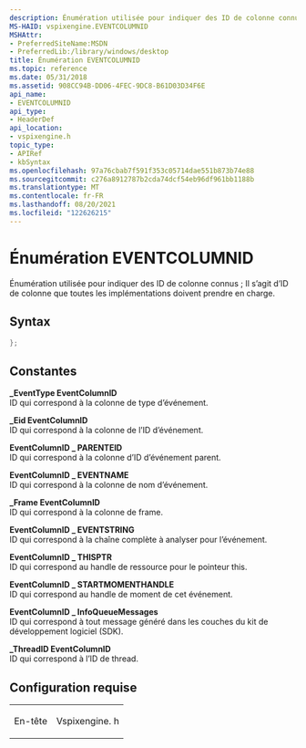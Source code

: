 ```yaml
---
description: Énumération utilisée pour indiquer des ID de colonne connus ; Il s’agit d’ID de colonne que toutes les implémentations doivent prendre en charge.
MS-HAID: vspixengine.EVENTCOLUMNID
MSHAttr:
- PreferredSiteName:MSDN
- PreferredLib:/library/windows/desktop
title: Énumération EVENTCOLUMNID
ms.topic: reference
ms.date: 05/31/2018
ms.assetid: 908CC94B-DD06-4FEC-9DC8-B61D03D34F6E
api_name:
- EVENTCOLUMNID
api_type:
- HeaderDef
api_location:
- vspixengine.h
topic_type:
- APIRef
- kbSyntax
ms.openlocfilehash: 97a76cbab7f591f353c05714dae551b873b74e88
ms.sourcegitcommit: c276a8912787b2cda74dcf54eb96df961bb1188b
ms.translationtype: MT
ms.contentlocale: fr-FR
ms.lasthandoff: 08/20/2021
ms.locfileid: "122626215"
---
```

# <a name="span-idvspixengineeventcolumnidspaneventcolumnid-enumeration"></a><span id="vspixengine.eventcolumnid"></span>Énumération EVENTCOLUMNID

Énumération utilisée pour indiquer des ID de colonne connus ; Il s’agit d’ID de colonne que toutes les implémentations doivent prendre en charge.

## <a name="syntax"></a>Syntax


```C++
};
```

## <a name="constants"></a>Constantes

<span id="EventColumnID_EVENTTYPE"></span><span id="eventcolumnid_eventtype"></span><span id="EVENTCOLUMNID_EVENTTYPE"></span>**\_EventType EventColumnID**  
ID qui correspond à la colonne de type d’événement.

<span id="EventColumnID_EID"></span><span id="eventcolumnid_eid"></span><span id="EVENTCOLUMNID_EID"></span>**\_Eid EventColumnID**  
ID qui correspond à la colonne de l’ID d’événement.

<span id="EventColumnID_PARENTEID"></span><span id="eventcolumnid_parenteid"></span><span id="EVENTCOLUMNID_PARENTEID"></span>**EventColumnID \_ PARENTEID**  
ID qui correspond à la colonne d’ID d’événement parent.

<span id="EventColumnID_EVENTNAME"></span><span id="eventcolumnid_eventname"></span><span id="EVENTCOLUMNID_EVENTNAME"></span>**EventColumnID \_ EVENTNAME**  
ID qui correspond à la colonne de nom d’événement.

<span id="EventColumnID_FRAME"></span><span id="eventcolumnid_frame"></span><span id="EVENTCOLUMNID_FRAME"></span>**\_Frame EventColumnID**  
ID qui correspond à la colonne de frame.

<span id="EventColumnID_EVENTSTRING"></span><span id="eventcolumnid_eventstring"></span><span id="EVENTCOLUMNID_EVENTSTRING"></span>**EventColumnID \_ EVENTSTRING**  
ID qui correspond à la chaîne complète à analyser pour l’événement.

<span id="EventColumnID_THISPTR"></span><span id="eventcolumnid_thisptr"></span><span id="EVENTCOLUMNID_THISPTR"></span>**EventColumnID \_ THISPTR**  
ID qui correspond au handle de ressource pour le pointeur this.

<span id="EventColumnID_STARTMOMENTHANDLE"></span><span id="eventcolumnid_startmomenthandle"></span><span id="EVENTCOLUMNID_STARTMOMENTHANDLE"></span>**EventColumnID \_ STARTMOMENTHANDLE**  
ID qui correspond au handle de moment de cet événement.

<span id="EventColumnID_InfoQueueMessages"></span><span id="eventcolumnid_infoqueuemessages"></span><span id="EVENTCOLUMNID_INFOQUEUEMESSAGES"></span>**EventColumnID \_ InfoQueueMessages**  
ID qui correspond à tout message généré dans les couches du kit de développement logiciel (SDK).

<span id="EventColumnID_ThreadId"></span><span id="eventcolumnid_threadid"></span><span id="EVENTCOLUMNID_THREADID"></span>**\_ThreadID EventColumnID**  
ID qui correspond à l’ID de thread.

## <a name="requirements"></a>Configuration requise

<table><colgroup><col  /><col  /></colgroup><tbody><tr class="odd"><td><p>En-tête</p></td><td>Vspixengine. h</td></tr></tbody></table>

 

 



